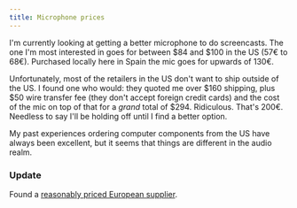 ```yaml
---
title: Microphone prices
---
```


I'm currently looking at getting a better microphone to do screencasts. The one I'm most interested in goes for between $84 and $100 in the US (57€ to 68€). Purchased locally here in Spain the mic goes for upwards of 130€.

Unfortunately, most of the retailers in the US don't want to ship outside of the US. I found one who would: they quoted me over $160 shipping, plus $50 wire transfer fee (they don't accept foreign credit cards) and the cost of the mic on top of that for a *grand* total of $294. Ridiculous. That's 200€. Needless to say I'll be holding off until I find a better option.

My past experiences ordering computer components from the US have always been excellent, but it seems that things are different in the audio realm.


### Update

Found a [reasonably priced European supplier](http://www.thomann.de/).
